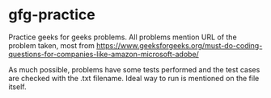 # gfg-practice
Practice geeks for geeks problems.
All problems mention URL of the problem taken, most from 
  https://www.geeksforgeeks.org/must-do-coding-questions-for-companies-like-amazon-microsoft-adobe/
  
As much possible, problems have some tests performed and the test cases are checked with the <problem-name>.txt filename.
Ideal way to run is mentioned on the file itself.
